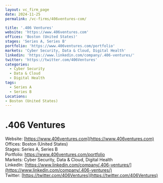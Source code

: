 ```yaml
---
layout: vc_firm_page
date: 2024-11-25
permalink: /vc-firms/406ventures-com/

title: '.406 Ventures'
website: 'https://www.406ventures.com'
offices: 'Boston (United States)'
stages: 'Series A, Series B'
portfolio: 'https://www.406ventures.com/portfolio'
markets: 'Cyber Security, Data & Cloud, Digital Health'
linkedin: 'https://www.linkedin.com/company/.406-ventures/'
twitter: 'https://twitter.com/406Ventures'
categories:
  - Cyber Security
  - Data & Cloud
  - Digital Health
tags:
  - Series A
  - Series B
Locations:
- Boston (United States)
---
```


# .406 Ventures
Website: [https://www.406ventures.com](https://www.406ventures.com)  
Offices: Boston (United States)  
Stages: Series A, Series B  
Portfolio: https://www.406ventures.com/portfolio  
Markets: Cyber Security, Data & Cloud, Digital Health  
LinkedIn: [https://www.linkedin.com/company/.406-ventures/](https://www.linkedin.com/company/.406-ventures/)  
Twitter: [https://twitter.com/406Ventures](https://twitter.com/406Ventures)  
